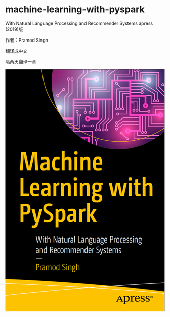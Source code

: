 # machine-learning-with-pyspark

With Natural Language Processing and Recommender Systems apress (2019)版

作者：Pramod Singh

翻译成中文

隔两天翻译一章


![封面](https://github.com/naughtybabyfirst/ml-with-pyspark_translations_Chinese/blob/master/%E5%B0%81%E9%9D%A2.png)
